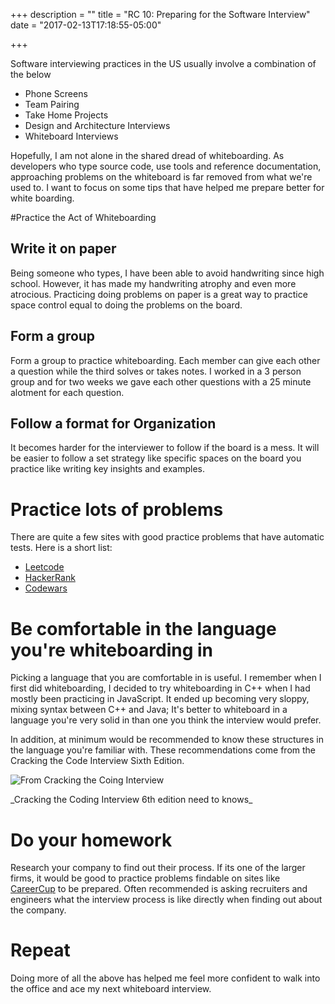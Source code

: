 +++
description = ""
title = "RC 10: Preparing for the Software Interview"
date = "2017-02-13T17:18:55-05:00"

+++


Software interviewing practices in the US usually involve a combination of the below

- Phone Screens
- Team Pairing
- Take Home Projects
- Design and Architecture Interviews
- Whiteboard Interviews

Hopefully, I am not alone in the shared dread of whiteboarding. As developers who type source code, use tools and reference documentation, approaching problems on the whiteboard is far removed from what we're used to. I want to focus on some tips that have helped me prepare better for white boarding.



#Practice the Act of Whiteboarding

## Write it on paper
Being someone who types, I have been able to avoid handwriting since high school. However, it has made my handwriting atrophy and even more atrocious. Practicing doing problems on paper is a great way to practice space control equal to doing the problems on the board.

## Form a group
Form a group to practice whiteboarding. Each member can give each other a question while the third solves or takes notes. I worked in a 3 person group and for two weeks we gave each other questions with a 25 minute alotment for each question.


## Follow a format for Organization
It becomes harder for the interviewer to follow if the board is a mess. It will be easier to follow a set strategy like specific spaces on the board you practice like writing key insights and examples.

# Practice lots of problems
There are quite a few sites with good practice problems that have automatic tests.
Here is a short list:
- [Leetcode](https://leetcode.com)
- [HackerRank](https://hackerrank.com)
- [Codewars](https://codewars.com)

# Be comfortable in the language you're whiteboarding in

Picking a language that you are comfortable in is useful. I remember when I first did whiteboarding, I decided to try whiteboarding in C++ when I had mostly been practicing in JavaScript. It ended up becoming very sloppy, mixing syntax between C++ and Java; It's better to whiteboard in a language you're very solid in than one you think the interview would prefer.

In addition, at minimum would be recommended to know these structures in the language you're familiar with. These recommendations come from the Cracking the Code Interview Sixth Edition.

![From Cracking the Coing Interview](https://lh3.googleusercontent.com/nTkpI1AI5zukM67uGeaGMqHJs6mwHmvhfi5npUlED8KgH-i4yvEtudTgmANpNtPzujhfRk5K-b068DRgwlAvinF3a0mim_k5-BE3aYD_kqsvtIXPvvG013BOgBvrQnXsJFlcGRkA9NzfBR5558meq-9sNReTopkj0GyQBEnT9bjg9vnljfKMG6xLSYHEwBTPn6_FHv0NLDd1QPdU8ky5IOpOQJ3HFnw2IwgMX0DDCKfoP7gUvdsLv_EgfB3XgATVXRl5I-UHvP6MG9ipuxjWL03HtGIopdQ3yGDxKK-9XHH5Ictj8BeLXcroJiAb3FBqvMgeOlv8gJ0zSWWceGHhouH-2b0yYaIVPgvclwWl51-1zx_W9EgFgsxl0Pbmc32rnpfFYfxagtpwN0Yv8UB2UqyEki0N8SakPiAkJl-EZefcw-julEa8hytCEPSQ9ewmpNQkKawqLMCjrzk1ioAYnQfGPj6FmLfQn7nki7o1D2xZ2EYh7GIuh9oc-JrdgCIWQT3qx7ubfE9okj2hKFm9CKU1wZOTBX_ncp4SvKurXFDaZxv4WBH3GiZ-94egV5gduhWnttZSc0VYuxBfUx2_6FGhhTALevHJRA_SL-qwKXfuP944ECpAXg=w1280-h912-no)
<div class="caption">_Cracking the Coding Interview 6th edition need to knows_</div>

# Do your homework
Research your company to find out their process. If its one of the larger firms, it would be good to practice problems findable on sites like [CareerCup](http://careercup.com/) to be prepared. Often recommended is asking recruiters and engineers what the interview process is like directly when finding out about the company.


# Repeat
Doing more of all the above has helped me feel more confident to walk into the office and ace my next whiteboard interview.
